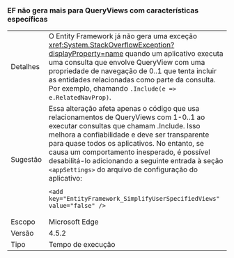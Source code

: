 ### <a name="ef-no-longer-throws-for-queryviews-with-specific-characteristics"></a>EF não gera mais para QueryViews com características específicas

|   |   |
|---|---|
|Detalhes|O Entity Framework já não gera uma exceção <xref:System.StackOverflowException?displayProperty=name> quando um aplicativo executa uma consulta que envolve QueryView com uma propriedade de navegação de 0..1 que tenta incluir as entidades relacionadas como parte da consulta. Por exemplo, chamando <code>.Include(e =&gt; e.RelatedNavProp)</code>.|
|Sugestão|Essa alteração afeta apenas o código que usa relacionamentos de QueryViews com 1-0..1 ao executar consultas que chamam .Include. Isso melhora a confiabilidade e deve ser transparente para quase todos os aplicativos. No entanto, se causa um comportamento inesperado, é possível desabilitá-lo adicionando a seguinte entrada à seção <code>&lt;appSettings&gt;</code> do arquivo de configuração do aplicativo:<pre><code class="language-xml">&lt;add key=&quot;EntityFramework_SimplifyUserSpecifiedViews&quot; value=&quot;false&quot; /&gt;&#13;&#10;</code></pre>|
|Escopo|Microsoft Edge|
|Versão|4.5.2|
|Tipo|Tempo de execução|


